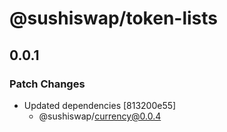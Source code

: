 # @sushiswap/token-lists

## 0.0.1

### Patch Changes

- Updated dependencies [813200e55]
  - @sushiswap/currency@0.0.4
